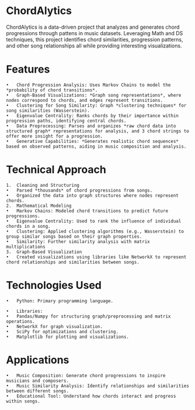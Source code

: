 # ChordAlytics

ChordAlytics is a data-driven project that analyzes and generates chord progressions through pattens in music datasets. Leveraging Math and DS techniques, this project identifies chord similarities, progression patterns, and other song relationships all while providing interesting visualizations. 

# Features

	•	Chord Progression Analysis: Uses Markov Chains to model the *probability of chord transitions*.
	•	Graph-Based Visualizations: *Graph song representations*, where nodes correspond to chords, and edges represent transitions.
	•	Clustering for Song Similarity: Graph *clustering techniques* for song similarities (Wasserstein).
	•	Eigenvalue Centrality: Ranks chords by their importance within progression paths, identifying central chords.
	•	Data Preprocessing: Parses and organizes *raw chord data into structured graph* representations for analysis, and 3 chord strings to offer more insight for a progression.
	•	Generative Capabilities: *Generates realistic chord sequences* based on observed patterns, aiding in music composition and analysis.

 # Technical Approach
	1.	Cleaning and Structuring
	•	Parsed *thousands* of chord progressions from songs.
	•	Organized the data into graph structures where nodes represent chords.
	2.	Mathematical Modeling
	•	Markov Chains: Modeled chord transitions to predict future progressions.
	•	Eigenvalue Centrality: Used to rank the influence of individual chords in a song.
	•	Clustering: Applied clustering algorithms (e.g., Wasserstein) to group similar songs based on their graph properties.
 	•	Similarity: Further similarity analysis with matrix multiplications
	3.	Graph-Based Visualization
	•	Created visualizations using libraries like NetworkX to represent chord relationships and similarities between songs.

 # Technologies Used
	•	Python: Primary programming language.
 
	•	Libraries:
 	•	Pandas/Numpy for structuring graph/preprocessing and matrix operations.
	•	NetworkX for graph visualization.
	•	SciPy for optimizations and clustering.
	•	Matplotlib for plotting and visualizations.

# Applications
	•	Music Composition: Generate chord progressions to inspire musicians and composers.
	•	Music Similarity Analysis: Identify relationships and similarities between different songs.
	•	Educational Tool: Understand how chords interact and progress within songs.

 
 
